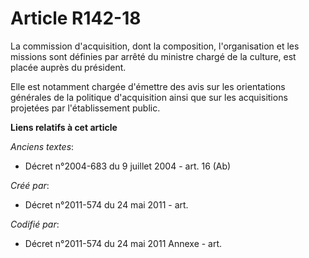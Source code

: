 # Article R142-18

La commission d'acquisition, dont la composition, l'organisation et les missions sont définies par arrêté du ministre chargé
de la culture, est placée auprès du président.

Elle est notamment chargée d'émettre des avis sur les orientations générales de la politique d'acquisition ainsi que sur les
acquisitions projetées par l'établissement public.

**Liens relatifs à cet article**

_Anciens textes_:

  - Décret n°2004-683 du 9 juillet 2004 - art. 16 (Ab)

_Créé par_:

  - Décret n°2011-574 du 24 mai 2011  - art.

_Codifié par_:

  - Décret n°2011-574 du 24 mai 2011 Annexe - art.
